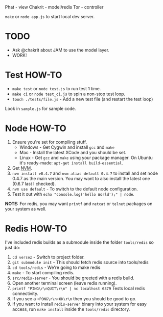 Phat - view
Chakrit - model/redis
Tor - controller

`make` or `node app.js` to start local dev server.

# TODO

* Ask @chakrit about JAM to use the model layer.
* WORK!

# Test HOW-TO

* `make test` or `node test.js` to run test 1 time.
* `make ci` or `node test_ci.js` to spin a non-stop test loop.
* `touch ./tests/file.js` - Add a new test file (and restart the test loop)

Look in `sample.js` for sample code.

# Node HOW-TO

1. Ensure you're set for compiling stuff.
   * Windows - Get Cygwin and install `gcc` and `make`
   * Mac - Install the latest XCode and you should be set.
   * Linux - Get `gcc` and `make` using your package manager.
     On Ubuntu it's ready-made: `apt-get install build-essential`.
2. Get [NVM](https://github.com/creationix/nvm).
3. `nvm install v0.4.7` and `nvm alias default 0.4.7` to install
   and set node 0.4.7 as the main version. You may want to also
   install the latest one (0.6.7 last I checked).
4. `nvm use default` - To switch to the default node configuration.
5. Test it out with `echo "console.log('hello World');" | node`.

**NOTE:** For redis, you may want `printf` and `netcat` or `telnet`
packages on your system as well.

# Redis HOW-TO

I've included redis builds as a submodule inside the folder `tools/redis`
so just do:

1. `cd versez` - Switch to project folder.
2. `git submodule init` - This should fetch redis source into tools/redis
3. `cd tools/redis` - We're going to make redis
4. `make` - To start compiling redis.
5. `src/redis-server` - You should be greeted with a redis build.
6. Open another terminal screen (leave redis running).
7. `printf "PING\r\nQUIT\r\n" | nc localhost 6379`
   Tests local redis connectivity.
8. If you see a `+PONG\r\n+OK\r\n` then you should be good to go.
9. If you want to install `redis-server` binary into your system for
   easy access, run `make install` inside the `tools/redis` directory.

